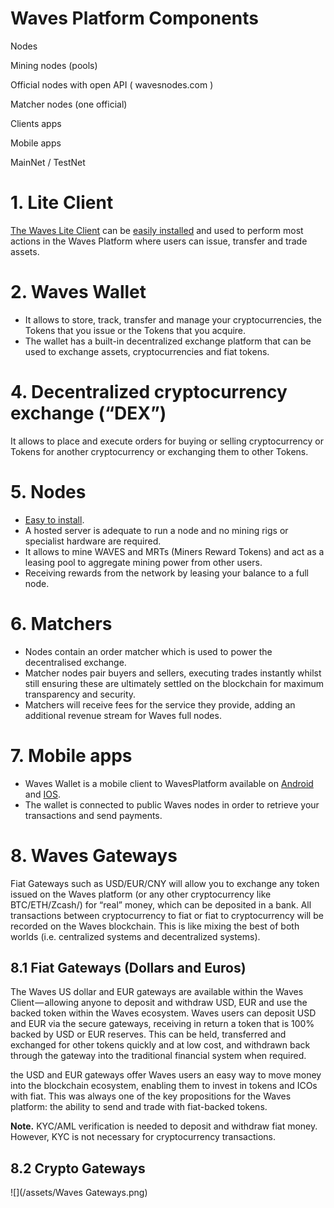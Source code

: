 # Waves Platform Components

Nodes

Mining nodes \(pools\)

Official nodes with open API \( wavesnodes.com \)

Matcher nodes \(one official\)

Clients apps

Mobile apps

MainNet / TestNet

# 1. Lite Client

[The Waves Lite Client](https://beta.wavesplatform.com) can be [easily installed](https://waves-platform.gitbooks.io/wavesdocs/content/waves-client/install-waves-client.html) and used to perform most actions in the Waves Platform where users can issue, transfer and trade assets.

# 2. Waves Wallet

* It allows to store, track, transfer and manage your cryptocurrencies, the Tokens that you issue or the Tokens that you acquire.
* The wallet has a built-in decentralized exchange platform that can be used to exchange assets, cryptocurrencies and fiat tokens.

# 4. Decentralized cryptocurrency exchange \(“DEX”\)

It allows to place and execute orders for buying or selling cryptocurrency or Tokens for another cryptocurrency or exchanging them to other Tokens.

# 5. Nodes

* [Easy to install](https://waves-platform.gitbooks.io/wavesdocs/content/guidelines/how-to-install-a-node.html).
* A hosted server is adequate to run a node and no mining rigs or specialist hardware are required.
* It allows to mine WAVES and MRTs \(Miners Reward Tokens\) and act as a leasing pool to aggregate mining power from other users.
* Receiving rewards from the network by leasing your balance to a full node. 

# 6. Matchers

* Nodes contain an order matcher which is used to power the decentralised exchange.
* Matcher nodes pair buyers and sellers, executing trades instantly whilst still ensuring these are ultimately settled on the blockchain for maximum transparency and security.
* Matchers will receive fees for the service they provide, adding an additional revenue stream for Waves full nodes.

# 7. Mobile apps

* Waves Wallet is a mobile client to WavesPlatform available on [Android](https://play.google.com/store/apps/details?id=com.wavesplatform.wallet) and [IOS](https://itunes.apple.com/us/app/waves-wallet/id1233158971?mt=8).
* The wallet is connected to public Waves nodes in order to retrieve your transactions and send payments.

# 8. Waves Gateways

Fiat Gateways such as USD/EUR/CNY will allow you to exchange any token issued on the Waves platform \(or any other cryptocurrency like BTC/ETH/Zcash/\) for “real” money, which can be deposited in a bank. All transactions between cryptocurrency to fiat or fiat to cryptocurrency will be recorded on the Waves blockchain. This is like mixing the best of both worlds \(i.e. centralized systems and decentralized systems\).

## 8.1 Fiat Gateways \(Dollars and Euros\)

The Waves US dollar and EUR gateways are available within the Waves Client — allowing anyone to deposit and withdraw USD, EUR and use the backed token within the Waves ecosystem. Waves users can deposit USD and EUR via the secure gateways, receiving in return a token that is 100% backed by USD or EUR reserves. This can be held, transferred and exchanged for other tokens quickly and at low cost, and withdrawn back through the gateway into the traditional financial system when required.

the USD and EUR gateways offer Waves users an easy way to move money into the blockchain ecosystem, enabling them to invest in tokens and ICOs with fiat. This was always one of the key propositions for the Waves platform: the ability to send and trade with fiat-backed tokens.

**Note.** KYC/AML verification is needed to deposit and withdraw fiat money. However, KYC is not necessary for cryptocurrency transactions.

## 8.2 Crypto Gateways

![](/assets/Waves Gateways.png)


